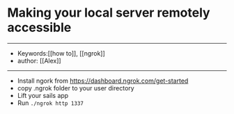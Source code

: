 # Making your local server remotely accessible
---
- Keywords:[[how to]], [[ngrok]]
- author: [[Alex]]
---
 
- Install ngork from https://dashboard.ngrok.com/get-started  
- copy .ngrok folder to your user directory  
- Lift your sails app  
- Run `./ngrok http 1337`  
